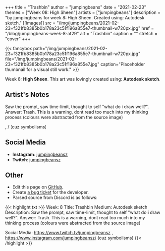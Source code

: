 +++
title =       "Trashbin"
author =      "jumpingbeans"
date =        "2021-02-23"
themes =      ["Week 08: High Sheen"]
artists =     ["jumpingbeans"]
description = "by jumpingbeans for week 8: High Sheen. Created using: Autodesk sketch."
[[images]]
      src = "/img/jumpingbeans/2021-02-23+f321fb8385b0b178a23c51f196a855e7-thumbnail-w720px.jpg"
      href = "/blog/jumpingbeans-week-8-af29"
      alt = "Trashbin"
      caption = ""
      stretch = "cover"
+++

{{< fancybox path="/img/jumpingbeans/2021-02-23+f321fb8385b0b178a23c51f196a855e7-thumbnail-w720px.jpg" file="/img/jumpingbeans/2021-02-23+f321fb8385b0b178a23c51f196a855e7.jpg" caption="Placeholder thumbnail for a visual still work." >}}


Week 8: **High Sheen**. This art was lovingly created using: **Autodesk sketch**.

## Artist's Notes

Saw the prompt, saw time-limit, thought to self "what do i draw well?". Answer: Trash. This is a warning, dont read too much into my thinking process  (colours were abstracted from the source image) 

, /  (cuz symbolisms)

## Social Media

- **Instagram**: <a href='https://instagram.com/jumpingbeansz' target='_blank'>jumpingbeansz</a>
- **Twitch**: <a href='https://twitch.tv/jumpingbeansz' target='_blank'>jumpingbeansz</a>

## Other

- Edit this page on [GitHub](https://github.com/teaminkling/web-refresh/edit/main/content/blog/jumpingbeans-week-8-af29.md).
- Create [a bug ticket](https://github.com/teaminkling/web-refresh/issues/new?assignees=&labels=bug&template=problem-report.md&title=) for the developer.
- Parsed source from Discord is as follows:

{{< highlight txt >}}
Week: 8
Title:  Trashbin
Medium: Autodesk sketch 
Description: Saw the prompt, saw time-limit, thought to self "what do i draw well?". Answer: Trash. This is a warning, dont read too much into my thinking process  (colours were abstracted from the source image) 

Social Media: https://www.twitch.tv/jumpingbeansz , https://www.instagram.com/jumpingbeansz/  (cuz symbolisms)
{{< /highlight >}}